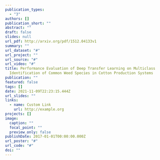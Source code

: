 ```yaml
---
publication_types:
  - "3"
authors: []
publication_short: ""
abstract: ""
draft: false
slides: null
url_pdf: http://arxiv.org/pdf/1512.04133v1
summary: ""
url_dataset: "#"
url_project: ""
url_source: "#"
url_video: "#"
title: Performance Evaluation of Deep Transfer Learning on Multiclass
  Identification of Common Weed Species in Cotton Production Systems
publication: ""
featured: false
tags: []
date: 2021-11-09T22:23:15.444Z
url_slides: ""
links:
  - name: Custom Link
    url: http://example.org
projects: []
image:
  caption: ""
  focal_point: ""
  preview_only: false
publishDate: 2017-01-01T00:00:00.000Z
url_poster: "#"
url_code: "#"
doi: ""
---
```

